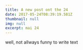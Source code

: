 ```yaml
---
title: A new post ont the 24
date: 2017-05-24T08:39:19.581Z
thumbnail: null
img: null
excerpt: mai 24
---
```

well, not allways funny to write text
